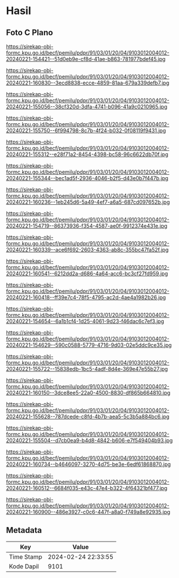 # Hasil

## Foto C Plano

https://sirekap-obj-formc.kpu.go.id/becf/pemilu/pdpr/91/03/01/20/04/9103012004012-20240221-154421--51d0eb9e-cf8d-41ae-b863-781977bdef45.jpg

https://sirekap-obj-formc.kpu.go.id/becf/pemilu/pdpr/91/03/01/20/04/9103012004012-20240221-160830--3ecd8838-ecce-4859-81aa-679a339defb7.jpg

https://sirekap-obj-formc.kpu.go.id/becf/pemilu/pdpr/91/03/01/20/04/9103012004012-20240221-155056--38cf320d-3dfa-4741-b096-41a9c0210965.jpg

https://sirekap-obj-formc.kpu.go.id/becf/pemilu/pdpr/91/03/01/20/04/9103012004012-20240221-155750--6f994798-8c7b-4f24-b032-0f08119f9431.jpg

https://sirekap-obj-formc.kpu.go.id/becf/pemilu/pdpr/91/03/01/20/04/9103012004012-20240221-155312--e28f71a2-8454-4398-bc58-96c6622db70f.jpg

https://sirekap-obj-formc.kpu.go.id/becf/pemilu/pdpr/91/03/01/20/04/9103012004012-20240221-155344--bec1ad5f-2936-4046-b2f5-d43e0b7f447b.jpg

https://sirekap-obj-formc.kpu.go.id/becf/pemilu/pdpr/91/03/01/20/04/9103012004012-20240221-160236--1eb245d6-5a49-4ef7-a6a5-687cd097652b.jpg

https://sirekap-obj-formc.kpu.go.id/becf/pemilu/pdpr/91/03/01/20/04/9103012004012-20240221-154719--86373936-f354-4587-ae0f-9912374e431e.jpg

https://sirekap-obj-formc.kpu.go.id/becf/pemilu/pdpr/91/03/01/20/04/9103012004012-20240221-160339--ace6f692-2603-4363-ab8c-355bc47fa52f.jpg

https://sirekap-obj-formc.kpu.go.id/becf/pemilu/pdpr/91/03/01/20/04/9103012004012-20240221-160541--6212dd2a-d686-4a64-acc6-bc3cf27fd959.jpg

https://sirekap-obj-formc.kpu.go.id/becf/pemilu/pdpr/91/03/01/20/04/9103012004012-20240221-160418--ff39e7c4-78f5-4795-ac2d-4ae4a1982b26.jpg

https://sirekap-obj-formc.kpu.go.id/becf/pemilu/pdpr/91/03/01/20/04/9103012004012-20240221-154654--6a1b1cf4-1d25-4061-9d23-f46dac6c7ef3.jpg

https://sirekap-obj-formc.kpu.go.id/becf/pemilu/pdpr/91/03/01/20/04/9103012004012-20240221-154629--590c0588-5779-4716-9d03-02e5ddc9ce35.jpg

https://sirekap-obj-formc.kpu.go.id/becf/pemilu/pdpr/91/03/01/20/04/9103012004012-20240221-155722--15838edb-1bc5-4adf-8d4e-369e47e55b27.jpg

https://sirekap-obj-formc.kpu.go.id/becf/pemilu/pdpr/91/03/01/20/04/9103012004012-20240221-160150--3dce8ee5-22a0-4500-8830-df865b664810.jpg

https://sirekap-obj-formc.kpu.go.id/becf/pemilu/pdpr/91/03/01/20/04/9103012004012-20240221-155628--787dcede-c8fd-4b7b-aea5-5c3b5a884bc6.jpg

https://sirekap-obj-formc.kpu.go.id/becf/pemilu/pdpr/91/03/01/20/04/9103012004012-20240221-155504--d7cb0ea9-b4d8-4842-b606-e7f549404b93.jpg

https://sirekap-obj-formc.kpu.go.id/becf/pemilu/pdpr/91/03/01/20/04/9103012004012-20240221-160734--b4646097-3270-4d75-be3e-6edf61868870.jpg

https://sirekap-obj-formc.kpu.go.id/becf/pemilu/pdpr/91/03/01/20/04/9103012004012-20240221-160512--6684f035-e43c-47e4-b322-4f64321bf477.jpg

https://sirekap-obj-formc.kpu.go.id/becf/pemilu/pdpr/91/03/01/20/04/9103012004012-20240221-160900--486e3927-c0c6-447f-a8a0-f749a8e92935.jpg


## Metadata

| Key        | Value               |
| ---------- | ------------------- |
| Time Stamp | 2024-02-24 22:33:55 |
| Kode Dapil | 9101                |



